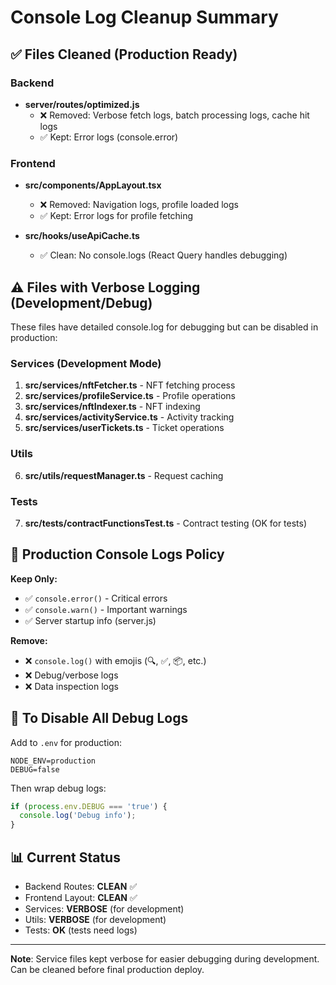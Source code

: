 # Console Log Cleanup Summary

## ✅ Files Cleaned (Production Ready)

### Backend
- **server/routes/optimized.js**
  - ❌ Removed: Verbose fetch logs, batch processing logs, cache hit logs
  - ✅ Kept: Error logs (console.error)
  
### Frontend
- **src/components/AppLayout.tsx**
  - ❌ Removed: Navigation logs, profile loaded logs
  - ✅ Kept: Error logs for profile fetching
  
- **src/hooks/useApiCache.ts**
  - ✅ Clean: No console.logs (React Query handles debugging)

## ⚠️ Files with Verbose Logging (Development/Debug)

These files have detailed console.log for debugging but can be disabled in production:

### Services (Development Mode)
1. **src/services/nftFetcher.ts** - NFT fetching process
2. **src/services/profileService.ts** - Profile operations
3. **src/services/nftIndexer.ts** - NFT indexing
4. **src/services/activityService.ts** - Activity tracking
5. **src/services/userTickets.ts** - Ticket operations

### Utils
6. **src/utils/requestManager.ts** - Request caching

### Tests
7. **src/tests/contractFunctionsTest.ts** - Contract testing (OK for tests)

## 🎯 Production Console Logs Policy

**Keep Only:**
- ✅ `console.error()` - Critical errors
- ✅ `console.warn()` - Important warnings
- ✅ Server startup info (server.js)

**Remove:**
- ❌ `console.log()` with emojis (🔍, ✅, 📦, etc.)
- ❌ Debug/verbose logs
- ❌ Data inspection logs

## 🚀 To Disable All Debug Logs

Add to `.env` for production:
```
NODE_ENV=production
DEBUG=false
```

Then wrap debug logs:
```typescript
if (process.env.DEBUG === 'true') {
  console.log('Debug info');
}
```

## 📊 Current Status

- Backend Routes: **CLEAN** ✅
- Frontend Layout: **CLEAN** ✅
- Services: **VERBOSE** (for development)
- Utils: **VERBOSE** (for development)
- Tests: **OK** (tests need logs)

---

**Note**: Service files kept verbose for easier debugging during development. Can be cleaned before final production deploy.
